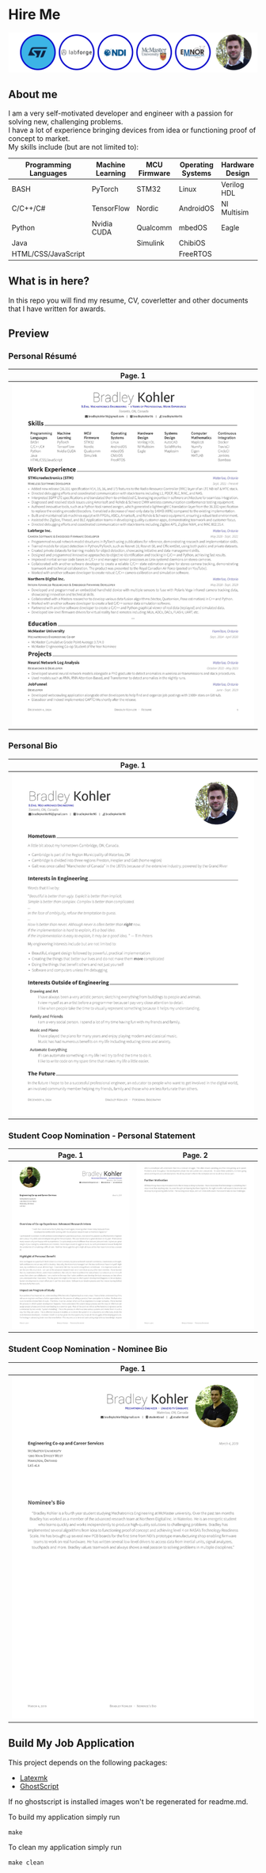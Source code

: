 # Hire Me

<img src="images/banner.png" /><br />

## About me

I am a very self-motivated developer and engineer with a passion for solving new, challenging problems. <br />
I have a lot of experience bringing devices from idea or functioning proof of concept to market. <br />
My skills include (but are not limited to): <br />

**Programming Languages** | **Machine Learning** | **MCU Firmware** | **Operating Systems** | **Hardware Design** | **Systems Design** | **Computer Mathematics** | **Continuous Integration**
--------------------------|----------------------|------------------|-----------------------|---------------------|--------------------|--------------------------|----------------------------
BASH                      | PyTorch              | STM32            | Linux                 | Verilog HDL         | AutoCAD            | Maple18                  | Docker
C/C++/C#                  | TensorFlow           | Nordic           | AndroidOS             | NI Multisim         | SolidWorks         | NumPy                    | TravisCI
Python                    | Nvidia CUDA          | Qualcomm         | mbedOS                | Eagle               | Maplesim           | Eigen                    | CircleCI
Java                      |                      | Simulink         | ChibiOS               |                     |                    | MATLAB                   | Jenkins
HTML/CSS/JavaScript       |                      |                  | FreeRTOS              |                     |                    |                          | Bamboo

## What is in here?

In this repo you will find my resume, CV, coverletter and other documents that I have written for awards.

## Preview

### Personal Résumé

| Page. 1 |
|:---:|
| [![Résumé](images/personal_resume-001.jpg)](build/personal_resume.pdf)  |

### Personal Bio

| Page. 1 |
|:---:|
| [![Biography](images/personal_bio-001.jpg)](build/personal_bio.pdf) |

### Student Coop Nomination - Personal Statement

| Page. 1 | Page. 2 |
|:---:|:---:|
| [![Personal Statement](images/coop_personal_statement-001.jpg)](build/coop_personal_statement.pdf) | [![Personal Statement](images/coop_personal_statement-002.jpg)](build/coop_personal_statement.pdf) |

### Student Coop Nomination - Nominee Bio

| Page. 1 |
|:---:|
| [![Nominee Bio](images/coop_nominee_bio-001.jpg)](build/coop_nominee_bio.pdf) |

## Build My Job Application

This project depends on the following packages:

 - [Latexmk](https://mg.readthedocs.io/latexmk.html)
 - [GhostScript](https://www.ghostscript.com)

If no ghostscript is installed images won't be regenerated for readme.md.

To build my application simply run
```
make
```

To clean my application simply run
```
make clean
```

